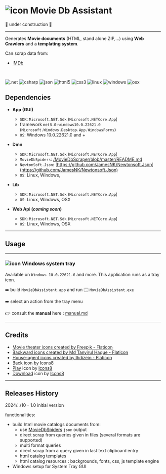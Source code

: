 ﻿# ![icon](./assets/multimedia-small.png) Movie Db Assistant

🚧 under construction 🚧

___

Generates **Movie documents** (HTML, stand alone ZIP,...) using **Web Crawlers** and a **templating system**.

Can scrap data from:
- [IMDb](http://www.imdb.com)

<br>

![.net](https://img.shields.io/static/v1?label=&message=.NET%208&color=307639&style=plastic&logo=.net) 
![csharp](https://img.shields.io/static/v1?label=&message=C%20&sharp;&color=cdf998&style=plastic&logo=csharp&logoColor=dodgerblue) 
![json](https://img.shields.io/static/v1?label=&message=JSON&color=cdf998&style=plastic&logo=javascript&logoColor=darkgreen)
![html5](https://img.shields.io/static/v1?label=&message=HTML5&color=cdf998&style=plastic&logo=html5) ![css3](https://img.shields.io/static/v1?label=&message=CSS3&color=cdf998&style=plastic&logo=css3&logoColor=black)
![linux](https://img.shields.io/static/v1?label=&message=Linux&color=285fdd&style=plastic&logo=linux) ![windows](https://img.shields.io/static/v1?label=&message=Windows&color=285fdd&style=plastic&logo=windows&logoColor=77DDFF) ![osx](https://img.shields.io/static/v1?label=&message=OSX&color=285fdd&style=plastic&logo=apple&logoColor=AAFFAA)

## Dependencies

- **App (GUI)**

    - `SDK`: `Microsoft.NET.Sdk` (`Microsoft.NETCore.App`)
    - framework `net8.0-windows10.0.22621.0` (`Microsoft.Windows.Desktop.App.WindowsForms`)
    - `OS`: Windows 10.0.22621.0 and +

- **Dmn**

    - `SDK`: `Microsoft.NET.Sdk` (`Microsoft.NETCore.App`)
    - `MovieDbSpiders`: [/MovieDbScraper/blob/master/README.md](https://github.com/franck-gaspoz/MovieDbSpiders/blob/master/README.md)
    - `NewtonSoft.Json`: [https://github.com/JamesNK/Newtonsoft.Json](https://github.com/JamesNK/Newtonsoft.Json)
    - `OS`: Linux, Windows, 

- **Lib**

    - `SDK`: `Microsoft.NET.Sdk` (`Microsoft.NETCore.App`)
    - `OS`: Linux, Windows, OSX

- **Web Api (*coming soon*)**

    - `SDK`: `Microsoft.NET.Sdk` (`Microsoft.NETCore.App`)
    - `OS`: Linux, Windows, OSX

___

## Usage

___

### ![icon](./assets/multimedia-small.png) Windows system tray

Available on `Windows 10.0.22621.0` and more. This application runs as a tray icon.

:arrow_right: build `MovieDbAssistant.app` and run 🗔 `MovieDbAssistant.exe`

:arrow_right: select an action from the tray menu

:point_right: consult the **manual** here : [manual.md](/doc/manual.md)

___

## Credits

- <a target="_blank" href="https://www.flaticon.com/free-icons/movie-theater" title="movie theater icons">Movie theater icons created by Freepik - Flaticon</a>
- <a target="_blank" href="https://www.flaticon.com/free-icons/backward" title="backward icons">Backward icons created by Md Tanvirul Haque - Flaticon</a>
- <a target="_blank" href="https://www.flaticon.com/free-icons/house-agent" title="house-agent icons">House-agent icons created by Ihdizein - Flaticon</a>
- <a target="_blank" href="https://icons8.com/icon/11511/reply-arrow">Back</a> icon by <a target="_blank" href="https://icons8.com">Icons8</a>
- <a target="_blank" href="https://icons8.com/icon/60449/play-button-circled">Play</a> icon by <a target="_blank" href="https://icons8.com">Icons8</a>
- <a target="_blank" href="https://icons8.com/icon/23353/downloading-updates">Download</a> icon by <a target="_blank" href="https://icons8.com">Icons8</a>

___

## Releases History

2024/../10 - 1.0
initial version

functionalities:

- build html movie catalogs documents from:
    - use [MovieDbSpiders](https://github.com/franck-gaspoz/MovieDbSpiders/blob/master/README.md) `json` output
    - direct scrap from queries given in files (several formats are supported)
    - multi format queries
    - direct scrap from a query given in last text clipboard entry
    - html catalog templates
    - html catalog resources : backgrounds, fonts, css, js template engine
- Windows setup for System Tray GUI

